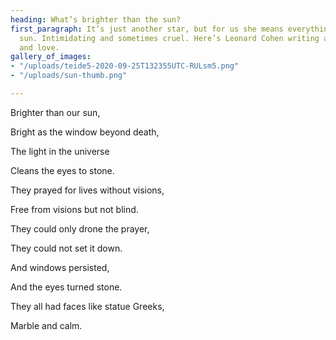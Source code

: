 ```yaml
---
heading: What’s brighter than the sun?
first_paragraph: It’s just another star, but for us she means everything. It’s our
  sun. Intimidating and sometimes cruel. Here’s Leonard Cohen writing about the sun
  and love.
gallery_of_images:
- "/uploads/teide5-2020-09-25T132355UTC-RULsm5.png"
- "/uploads/sun-thumb.png"

---
```

Brighter than our sun,

Bright as the window beyond death,

The light in the universe

Cleans the eyes to stone.

They prayed for lives without visions,

Free from visions but not blind.

They could only drone the prayer,

They could not set it down.

And windows persisted,

And the eyes turned stone.

They all had faces like statue Greeks,

Marble and calm.